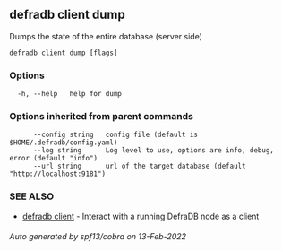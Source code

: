 ## defradb client dump

Dumps the state of the entire database (server side)

```
defradb client dump [flags]
```

### Options

```
  -h, --help   help for dump
```

### Options inherited from parent commands

```
      --config string   config file (default is $HOME/.defradb/config.yaml)
      --log string      Log level to use, options are info, debug, error (default "info")
      --url string      url of the target database (default "http://localhost:9181")
```

### SEE ALSO

* [defradb client](defradb_client.md)	 - Interact with a running DefraDB node as a client

###### Auto generated by spf13/cobra on 13-Feb-2022
